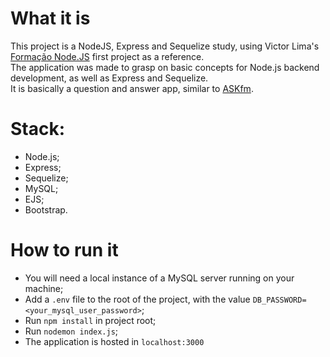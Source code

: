 # What it is
This project is a NodeJS, Express and Sequelize study, using Victor Lima's [Formação Node.JS](https://www.udemy.com/course/formacao-nodejs/) first project as a reference.
<br>
The application was made to grasp on basic concepts for Node.js backend development, as well as Express and Sequelize.
<br>
It is basically a question and answer app, similar to [ASKfm](https://ask.fm/).

# Stack:
* Node.js;
* Express;
* Sequelize;
* MySQL;
* EJS;
* Bootstrap.

# How to run it
* You will need a local instance of a MySQL server running on your machine;
* Add a `.env` file to the root of the project, with the value `DB_PASSWORD=<your_mysql_user_password>`;
* Run `npm install` in project root;
* Run `nodemon index.js`;
* The application is hosted in `localhost:3000`
